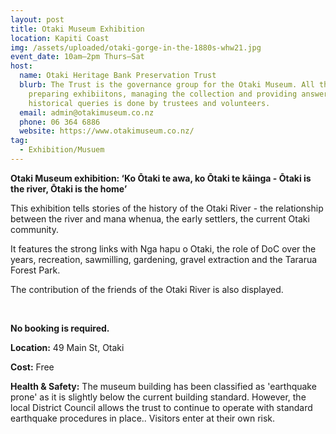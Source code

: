 ```yaml
---
layout: post
title: Otaki Museum Exhibition
location: Kapiti Coast
img: /assets/uploaded/otaki-gorge-in-the-1880s-whw21.jpg
event_date: 10am–2pm Thurs–Sat
host:
  name: Otaki Heritage Bank Preservation Trust
  blurb: The Trust is the governance group for the Otaki Museum. All the work of
    preparing exhibiitons, managing the collection and providing answers to
    historical queries is done by trustees and volunteers.
  email: admin@otakimuseum.co.nz
  phone: 06 364 6886
  website: https://www.otakimuseum.co.nz/
tag:
  - Exhibition/Musuem
---
```

**Otaki Museum exhibition: ‘Ko Ōtaki te awa, ko Ōtaki te kāinga - Ōtaki is the river, Ōtaki is the home’**

This exhibition tells stories of the history of the Otaki River - the relationship between the river and mana whenua, the early settlers, the current Otaki community. 

It features the strong links with Nga hapu o Otaki, the role of DoC over the years, recreation, sawmilling, gardening, gravel extraction and the Tararua Forest Park. 

The contribution of the friends of the Otaki River is also displayed.

<br>

**No booking is required.** 

**Location:** 49 Main St, Otaki

**Cost:** Free

**Health & Safety:** The museum building has been classified as 'earthquake prone' as it is slightly below the current building standard. However, the local District Council allows the trust to continue to operate with standard earthquake procedures in place.. Visitors enter at their own risk.
